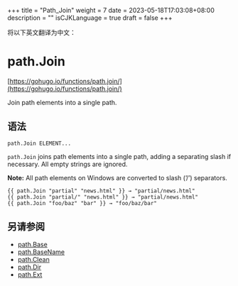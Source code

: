 +++
title = "Path_Join"
weight = 7
date = 2023-05-18T17:03:08+08:00
description = ""
isCJKLanguage = true
draft = false
+++

将以下英文翻译为中文：
# path.Join

[https://gohugo.io/functions/path.join/](https://gohugo.io/functions/path.join/)

Join path elements into a single path.

## 语法

```
path.Join ELEMENT...
```

`path.Join` joins path elements into a single path, adding a separating slash if necessary. All empty strings are ignored.

**Note:** All path elements on Windows are converted to slash (’/’) separators.

```go-html-template
{{ path.Join "partial" "news.html" }} → "partial/news.html"
{{ path.Join "partial/" "news.html" }} → "partial/news.html"
{{ path.Join "foo/baz" "bar" }} → "foo/baz/bar"
```

## 另请参阅

- [path.Base](https://gohugo.io/functions/path.base/)
- [path.BaseName](https://gohugo.io/functions/path.basename/)
- [path.Clean](https://gohugo.io/functions/path.clean/)
- [path.Dir](https://gohugo.io/functions/path.dir/)
- [path.Ext](https://gohugo.io/functions/path.ext/)
